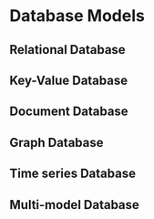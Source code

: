 # Database Models

## Relational Database

## Key-Value Database

## Document Database

## Graph Database

## Time series Database

## Multi-model Database

